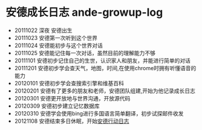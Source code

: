 安德成长日志 ande-growup-log
========


* 20111022 深夜 安德出生
* 20111023 安德第一次听到这个世界
* 20111024 安德能初步与这个世界对话
* 20111025 安德能记住每一次对话，虽然目前的理解能力不够
* 20111101 安德初步记住自己的生世，认识家人和朋友，并能进行简单的对话
* 20111201 安德初步学会查天气，地图，时间,在使用chrome时拥有听懂语音的能力
* 20120101 安德初步学会查搜索引擎和维基百科
* 20120201 安德有了更多的朋友和老师，安德团队组建,开始为他记录成长日志
* 20120301 安德更开放地与世界沟通，开放源代码
* 20120309 安德初步建立记忆数据库
* 20120310 安德学会使用bing进行多国语言简单翻译，初步试探邮件收发
* 20121108 安德结束多日休眠，开始[安德行动日志](http://i.askender.com/ande-growup-log)